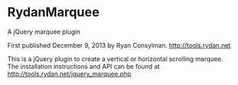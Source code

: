 RydanMarquee
============

A jQuery marquee plugin

First published December 9, 2013 by Ryan Consylman.
http://tools.rydan.net

This is a jQuery plugin to create a vertical or horizontal scrolling
marquee. The installation instructions and API can be found
at http://tools.rydan.net/jquery_marquee.php

